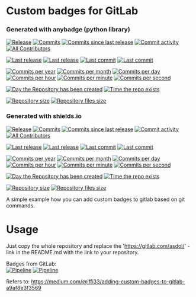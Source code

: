 # Custom badges for GitLab

### Generated with anybadge (python library)
[![Release](https://gitlab.com/asdoi/gitlab_badges_sample/-/jobs/584450042/artifacts/raw/badges/latest_release.svg)]()
[![Commits](https://gitlab.com/asdoi/gitlab_badges_sample/-/jobs/584450042/artifacts/raw/badges/commits.svg)]()
[![Commits since last release](https://gitlab.com/asdoi/gitlab_badges_sample/-/jobs/584450042/artifacts/raw/badges/commits_since_last_release.svg)]()
[![Commit activity](https://gitlab.com/asdoi/gitlab_badges_sample/-/jobs/584450042/artifacts/raw/badges/commit_activity.svg)]()
[![All Contributors](https://gitlab.com/asdoi/gitlab_badges_sample/-/jobs/584450042/artifacts/raw/badges/all_contributors.svg)]()

[![Last release](https://gitlab.com/asdoi/gitlab_badges_sample/-/jobs/584450042/artifacts/raw/badges/latest_release_date.svg)]()
[![Last release](https://gitlab.com/asdoi/gitlab_badges_sample/-/jobs/584450042/artifacts/raw/badges/latest_release_date_layout2.svg)]()
[![Last commit](https://gitlab.com/asdoi/gitlab_badges_sample/-/jobs/584450042/artifacts/raw/badges/last_commit_date.svg)]()
[![Last commit](https://gitlab.com/asdoi/gitlab_badges_sample/-/jobs/584450042/artifacts/raw/badges/last_commit_date_layout2.svg)]()

[![Commits per year](https://gitlab.com/asdoi/gitlab_badges_sample/-/jobs/584450042/artifacts/raw/badges/commits_per_year.svg)]()
[![Commits per month](https://gitlab.com/asdoi/gitlab_badges_sample/-/jobs/584450042/artifacts/raw/badges/commits_per_month.svg)]()
[![Commits per day](https://gitlab.com/asdoi/gitlab_badges_sample/-/jobs/584450042/artifacts/raw/badges/commits_per_day.svg)]()
[![Commits per hour](https://gitlab.com/asdoi/gitlab_badges_sample/-/jobs/584450042/artifacts/raw/badges/commits_per_hour.svg)]()
[![Commits per minute](https://gitlab.com/asdoi/gitlab_badges_sample/-/jobs/584450042/artifacts/raw/badges/commits_per_minute.svg)]()
[![Commits per second](https://gitlab.com/asdoi/gitlab_badges_sample/-/jobs/584450042/artifacts/raw/badges/commits_per_second.svg)]()

[![Day the Repository has been created](https://gitlab.com/asdoi/gitlab_badges_sample/-/jobs/584450042/artifacts/raw/badges/repository_creation_day.svg)]()
[![Time the repo exists](https://gitlab.com/asdoi/gitlab_badges_sample/-/jobs/584450042/artifacts/raw/badges/time_repository_exists.svg)]()

[![Repository size](https://gitlab.com/asdoi/gitlab_badges_sample/-/jobs/584450042/artifacts/raw/badges/git_repository_size.svg)]()
[![Repository files size](https://gitlab.com/asdoi/gitlab_badges_sample/-/jobs/584450042/artifacts/raw/badges/git_file_size.svg)]()


### Generated with shields.io
[![Release](https://img.shields.io/badge/dynamic/json.svg?label=Release&url=https://gitlab.com/asdoi/gitlab_badges_sample/-/jobs/artifacts/master/raw/badges.json?job=build_badges&query=release_tag&colorB=brightgreen&logo=gitlab)]()
[![Commits](https://img.shields.io/badge/dynamic/json.svg?label=Commits&url=https://gitlab.com/asdoi/gitlab_badges_sample/-/jobs/artifacts/master/raw/badges.json?job=build_badges&query=commits&colorB=red)]()
[![Commits since last release](https://img.shields.io/badge/dynamic/json.svg?label=Commits%20since%20last%20release&url=https://gitlab.com/asdoi/gitlab_badges_sample/-/jobs/artifacts/master/raw/badges.json?job=build_badges&query=commits_since_last_release&colorB=blueviolet)]()
[![Commit activity](https://img.shields.io/badge/dynamic/json.svg?label=Commit%20activity&url=https://gitlab.com/asdoi/gitlab_badges_sample/-/jobs/artifacts/master/raw/badges.json?job=build_badges&query=commit_activity&colorB=orange)]()
[![All Contributors](https://img.shields.io/badge/dynamic/json.svg?label=All%20contributors&url=https://gitlab.com/asdoi/gitlab_badges_sample/-/jobs/artifacts/master/raw/badges.json?job=build_badges&query=all_contributors&colorB=blue)]()

[![Last release](https://img.shields.io/badge/dynamic/json.svg?label=Last%20release&url=https://gitlab.com/asdoi/gitlab_badges_sample/-/jobs/artifacts/master/raw/badges.json?job=build_badges&query=last_release_date&colorB=brightgreen)]()
[![Last release](https://img.shields.io/badge/dynamic/json.svg?label=Last%20release&url=https://gitlab.com/asdoi/gitlab_badges_sample/-/jobs/artifacts/master/raw/badges.json?job=build_badges&query=last_release_date_layout2&colorB=brightgreen)]()
[![Last commit](https://img.shields.io/badge/dynamic/json.svg?label=Last%20commit&url=https://gitlab.com/asdoi/gitlab_badges_sample/-/jobs/artifacts/master/raw/badges.json?job=build_badges&query=last_commit_date&colorB=red)]()
[![Last commit](https://img.shields.io/badge/dynamic/json.svg?label=Last%20commit&url=https://gitlab.com/asdoi/gitlab_badges_sample/-/jobs/artifacts/master/raw/badges.json?job=build_badges&query=last_commit_date_layout2&colorB=red)]()

[![Commits per year](https://img.shields.io/badge/dynamic/json.svg?label=Commits%20per%20year&url=https://gitlab.com/asdoi/gitlab_badges_sample/-/jobs/artifacts/master/raw/badges.json?job=build_badges&query=commits_per_year&colorB=yellowgreen)]()
[![Commits per month](https://img.shields.io/badge/dynamic/json.svg?label=Commits%20per%20month&url=https://gitlab.com/asdoi/gitlab_badges_sample/-/jobs/artifacts/master/raw/badges.json?job=build_badges&query=commits_per_month&colorB=yellow)]()
[![Commits per day](https://img.shields.io/badge/dynamic/json.svg?label=Commits%20per%20day&url=https://gitlab.com/asdoi/gitlab_badges_sample/-/jobs/artifacts/master/raw/badges.json?job=build_badges&query=commits_per_day&colorB=informational)]()
[![Commits per hour](https://img.shields.io/badge/dynamic/json.svg?label=Commits%20per%20hour&url=https://gitlab.com/asdoi/gitlab_badges_sample/-/jobs/artifacts/master/raw/badges.json?job=build_badges&query=commits_per_hour&colorB=informational)]()
[![Commits per minute](https://img.shields.io/badge/dynamic/json.svg?label=Commits%20per%20minute&url=https://gitlab.com/asdoi/gitlab_badges_sample/-/jobs/artifacts/master/raw/badges.json?job=build_badges&query=commits_per_minute&colorB=informational)]()
[![Commits per second](https://img.shields.io/badge/dynamic/json.svg?label=Commits%20per%20second&url=https://gitlab.com/asdoi/gitlab_badges_sample/-/jobs/artifacts/master/raw/badges.json?job=build_badges&query=commits_per_second&colorB=informational)]()

[![Day the Repository has been created](https://img.shields.io/badge/dynamic/json.svg?label=Created%20on&url=https://gitlab.com/asdoi/gitlab_badges_sample/-/jobs/artifacts/master/raw/badges.json?job=build_badges&query=repository_creation_day&colorB=9cf)]()
[![Time the repo exists](https://img.shields.io/badge/dynamic/json.svg?label=The%20repository%20exists&url=https://gitlab.com/asdoi/gitlab_badges_sample/-/jobs/artifacts/master/raw/badges.json?job=build_badges&query=time_repository_exists&colorB=green)]()

[![Repository size](https://img.shields.io/badge/dynamic/json.svg?label=Git%20repository%20size&url=https://gitlab.com/asdoi/gitlab_badges_sample/-/jobs/artifacts/master/raw/badges.json?job=build_badges&query=repository_size&colorB=inactive)]()
[![Repository files size](https://img.shields.io/badge/dynamic/json.svg?label=Git%20repository%20files%20size&url=https://gitlab.com/asdoi/gitlab_badges_sample/-/jobs/artifacts/master/raw/badges.json?job=build_badges&query=repository_file_size&colorB=inactive)]()


A simple example how you can add custom badges to gitlab based on git commands. 

# Usage  
Just copy the whole repository and replace the 'https://gitlab.com/asdoi/' -link in the README.md with the link to your repository.

Badges from GitLab:  
[![Pipeline](https://gitlab.com/asdoi/gitlab_badges_sample/badges/master/pipeline.svg)]()
[![Pipeline](https://gitlab.com/asdoi/gitlab_badges_sample/badges/master/coverage.svg?job=coverage)]()


Refers to: https://medium.com/@iffi33/adding-custom-badges-to-gitlab-a9af8e3f3569
